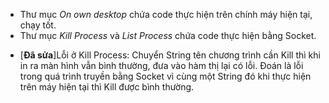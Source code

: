 - Thư mục *On own desktop* chứa code thực hiện trên chính máy hiện tại, chạy tốt.
- Thư mục *Kill Process* và *List Process* chứa code thực hiện bằng Socket.
+ [**Đã sửa**]Lỗi ở Kill Process: Chuyển String tên chương trình cần Kill thì khi in ra màn hình vẫn bình thường, đưa vào hàm thị lại có lỗi. Đoán là lỗi trong quá trình truyền bằng Socket vì cùng một String đó khi thực hiện trên máy hiện tại thì Kill được bình thường.
